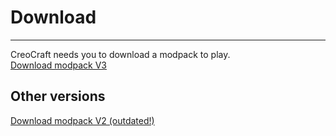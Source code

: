 # Download
---
CreoCraft needs you to download a modpack to play. <br>
<a href="modpacks/createBetter-3.0.zip" download>Download modpack V3</a>
## Other versions
<a href="modpacks/createBetter-2.0.zip" download>Download modpack V2 (outdated!)</a>